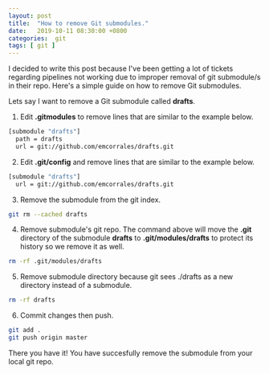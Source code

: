 ```yaml
---
layout: post
title:  "How to remove Git submodules."
date:   2019-10-11 08:30:00 +0800
categories:  git
tags: [ git ]
---
```

I decided to write this post because I've been getting a lot of tickets
regarding pipelines not working due to improper removal of git submodule/s in
their repo. Here's a simple guide on how to remove Git submodules.

Lets say I want to remove a Git submodule called **drafts**.

1. Edit **.gitmodules** to remove lines that are similar to the example below.
```bash
[submodule "drafts"]
  path = drafts
  url = git://github.com/emcorrales/drafts.git
```

2. Edit **.git/config** and remove lines that are similar to the example below.
```bash
[submodule "drafts"]
  url = git://github.com/emcorrales/drafts.git
```

3. Remove the submodule from the git index.
```bash
git rm --cached drafts
```

4. Remove submodule's git repo. The command above will move the **.git**
directory of the submodule **drafts** to **.git/modules/drafts** to protect its
history so we remove it as well.
```bash
rm -rf .git/modules/drafts
```

5. Remove submodule directory because git sees ./drafts as a new directory
instead of a submodule.
```bash
rm -rf drafts
```

6. Commit changes then push.
```bash
git add .
git push origin master
```

There you have it! You have succesfully remove the submodule from your local git
repo.
